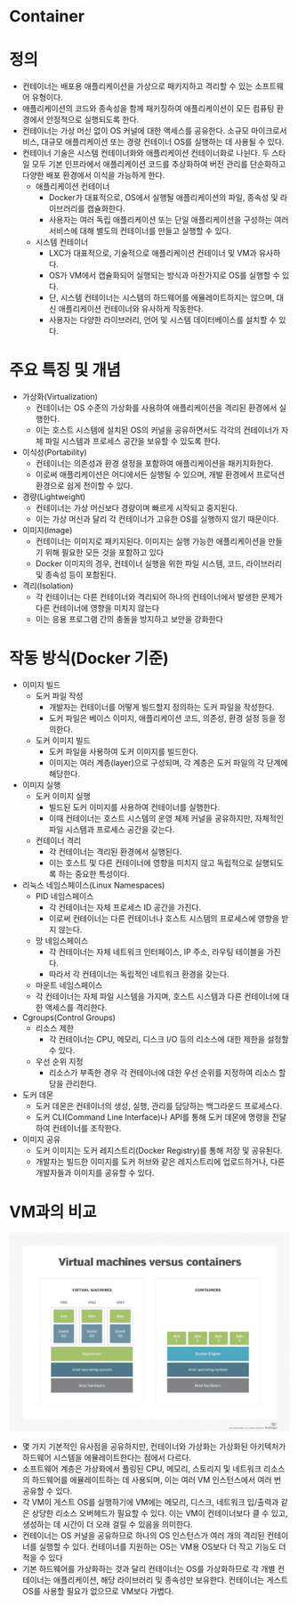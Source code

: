 # Container

# 정의

- 컨테이너는 배포용 애플리케이션을 가상으로 패키지하고 격리할 수 있는 소프트웨어 유형이다.
- 애플리케이션의 코드와 종속성을 함께 패키징하여 애플리케이션이 모든 컴퓨팅 환경에서 안정적으로 실행되도록 한다.
- 컨테이너는 가상 머신 없이 OS 커널에 대한 액세스를 공유한다. 소규모 마이크로서비스, 대규모 애플리케이션 또는 경량 컨테이너 OS를 실행하는 데 사용될 수 있다.
- 컨테이너 기술은 시스템 컨테이너화와 애플리케이션 컨테이너화로 나뉜다. 두 스타일 모두 기본 인프라에서 애플리케이션 코드를 추상화하여 버전 관리를 단순화하고 다양한 배포 환경에서 이식을 가능하게 한다.
    - 애플리케이션 컨테이너
        - Docker가 대표적으로, OS에서 실행될 애플리케이션의 파일, 종속성 및 라이브러리를 캡슐화한다.
        - 사용자는 여러 독립 애플리케이션 또는 단일 애플리케이션을 구성하는 여러 서비스에 대해 별도의 컨테이너를 만들고 실행할 수 있다.
    - 시스템 컨테이너
        - LXC가 대표적으로, 기술적으로 애플리케이션 컨테이너 및 VM과 유사하다.
        - OS가 VM에서 캡슐화되어 실행되는 방식과 마찬가지로 OS를 실행할 수 있다.
        - 단, 시스템 컨테이너는 시스템의 하드웨어를 에뮬레이트하지는 않으며, 대신 애플리케이션 컨테이너와 유사하게 작동한다.
        - 사용자는 다양한 라이브러리, 언어 및 시스템 데이터베이스를 설치할 수 있다.

# 주요 특징 및 개념

- 가상화(Virtualization)
    - 컨테이너는 OS 수준의 가상화를 사용하여 애플리케이션을 격리된 환경에서 실행한다.
    - 이는 호스트 시스템에 설치된 OS의 커널을 공유하면서도 각각의 컨테이너가 자체 파일 시스템과 프로세스 공간을 보유할 수 있도록 한다.
- 이식성(Portability)
    - 컨테이너는 의존성과 환경 설정을 포함하여 애플리케이션을 패키지화한다.
    - 이로써 애플리케이션은 어디에서든 실행될 수 있으며, 개발 환경에서 프로덕션 환경으로 쉽게 전이할 수 있다.
- 경량(Lightweight)
    - 컨테이너는 가상 머신보다 경량이며 빠르게 시작되고 중지된다.
    - 이는 가상 머신과 달리 각 컨테이너가 고유한 OS를 실행하지 않기 때문이다.
- 이미지(Image)
    - 컨테이너는 이미지로 패키지된다. 이미지는 실행 가능한 애플리케이션을 만들기 위해 필요한 모든 것을 포함하고 있다
    - Docker 이미지의 경우, 컨테이너 실행을 위한 파일 시스템, 코드, 라이브러리 및 종속성 등이 포함된다.
- 격리(Isolation)
    - 각 컨테이너는 다른 컨테이너와 격리되어 하나의 컨테이너에서 발생한 문제가 다른 컨테이너에 영향을 미치지 않는다
    - 이는 응용 프로그램 간의 충돌을 방지하고 보안을 강화한다

# 작동 방식(Docker 기준)

- 이미지 빌드
    - 도커 파일 작성
        - 개발자는 컨테이너를 어떻게 빌드할지 정의하는 도커 파일을 작성한다.
        - 도커 파일은 베이스 이미지, 애플리케이션 코드, 의존성, 환경 설정 등을 정의한다.
    - 도커 이미지 빌드
        - 도커 파일을 사용하여 도커 이미지를 빌드한다.
        - 이미지는 여러 계층(layer)으로 구성되며, 각 계층은 도커 파일의 각 단계에 해당한다.
- 이미지 실행
    - 도커 이미지 실행
        - 빌드된 도커 이미지를 사용하여 컨테이너를 실행한다.
        - 이때 컨테이너는 호스트 시스템의 운영 체제 커널을 공유하지만, 자체적인 파일 시스템과 프로세스 공간을 갖는다.
    - 컨테이너 격리
        - 각 컨테이너는 격리된 환경에서 실행된다.
        - 이는 호스트 및 다른 컨테이너에 영향을 미치지 않고 독립적으로 실행되도록 하는 중요한 특성이다.
- 리눅스 네임스페이스(Linux Namespaces)
    - PID 네임스페이스
        - 각 컨테이너는 자체 프로세스 ID 공간을 가진다.
        - 이로써 컨테이너는 다른 컨테이너나 호스트 시스템의 프로세스에 영향을 받지 않는다.
    - 망 네임스페이스
        - 각 컨테이너는 자체 네트워크 인터페이스, IP 주소, 라우팅 테이블을 가진다.
        - 따라서 각 컨테이너는 독립적인 네트워크 환경을 갖는다.
    - 마운트 네임스페이스
    - 각 컨테이너는 자체 파일 시스템을 가지며, 호스트 시스템과 다른 컨테이너에 대한 액세스를 격리한다.
- Cgroups(Control Groups)
    - 리소스 제한
        - 각 컨테이너는 CPU, 메모리, 디스크 I/O 등의 리소스에 대한 제한을 설정할 수 있다.
    - 우선 순위 지정
        - 리소스가 부족한 경우 각 컨테이너에 대한 우선 순위를 지정하여 리소스 할당을 관리한다.
- 도커 데몬
    - 도커 데몬은 컨테이너의 생성, 실행, 관리를 담당하는 백그라운드 프로세스다.
    - 도커 CLI(Command Line Interface)나 API를 통해 도커 데몬에 명령을 전달하여 컨테이너를 조작한다.
- 이미지 공유
    - 도커 이미지는 도커 레지스트리(Docker Registry)를 통해 저장 및 공유된다.
    - 개발자는 빌드한 이미지를 도커 허브와 같은 레지스트리에 업로드하거나, 다른 개발자들과 이미지를 공유할 수 있다.

# VM과의 비교

![Untitled](Container/Untitled.png)

- 몇 가지 기본적인 유사점을 공유하지만, 컨테이너와 가상화는 가상화된 아키텍처가 하드웨어 시스템을 에뮬레이트한다는 점에서 다르다.
- 소프트웨어 계층은 가상화에서 풀링된 CPU, 메모리, 스토리지 및 네트워크 리소스의 하드웨어를 에뮬레이트하는 데 사용되며, 이는 여러 VM 인스턴스에서 여러 번 공유할 수 있다.
- 각 VM이 게스트 OS를 실행하기에 VM에는 메모리, 디스크, 네트워크 입/출력과 같은 상당한 리소스 오버헤드가 필요할 수 있다. 이는 VM이 컨테이너보다 클 수 있고, 생성하는 데 시간이 더 오래 걸릴 수 있음을 의미한다.
- 컨테이너는 OS 커널을 공유하므로 하나의 OS 인스턴스가 여러 개의 격리된 컨테이너를 실행할 수 있다. 컨테이너를 지원하는 OS는 VM용 OS보다 더 작고 기능도 더 적을 수 있다
- 기본 하드웨어를 가상화하는 것과 달리 컨테이너는 OS를 가상화하므로 각 개별 컨테이너는 애플리케이션, 해당 라이브러리 및 종속성만 보유한다. 컨테이너는 게스트 OS를 사용할 필요가 없으므로 VM보다 가볍다.
